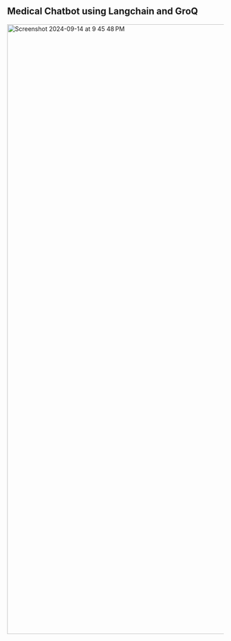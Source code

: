 ## Medical Chatbot using Langchain and GroQ

<img width="1417" alt="Screenshot 2024-09-14 at 9 45 48 PM" src="https://github.com/user-attachments/assets/fc32d095-722f-4bc1-9a52-895db4afb856">
